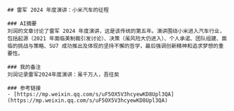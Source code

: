 


    ## 雷军 2024 年度演讲：小米汽车的征程
    
    ### AI摘要
    刘润的文章讨论了雷军 2024 年度演讲，这是该传统的第五年。演讲围绕小米进入汽车行业，包括起源（2021 年面临美制裁引发讨论）、决策（虽风险大仍进入）、个人承诺、团队组建、面临的挑战与策略、SU7 成功推出及体现的坚持不懈的哲学，最后强调创新精神和追求梦想的重要性。
        
    ### 我的备注
    刘润记录雷军2024年度演讲：虽千万人，吾往矣
        
    ### 参考链接
    - [https://mp.weixin.qq.com/s/uF5OX5V3hcyewKD8Upl3QA](https://mp.weixin.qq.com/s/uF5OX5V3hcyewKD8Upl3QA)
        
    
